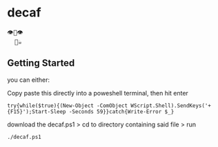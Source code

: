 # decaf
<pre>
👁️👃👁️
  👅☕
</pre> 

## Getting Started
you can either:

Copy paste this directly into a poweshell terminal, then hit enter
```
try{while($true){(New-Object -ComObject WScript.Shell).SendKeys('+{F15}');Start-Sleep -Seconds 59}}catch{Write-Error $_}
```

download the decaf.ps1 > cd to directory containing said file > run
```
./decaf.ps1
```
